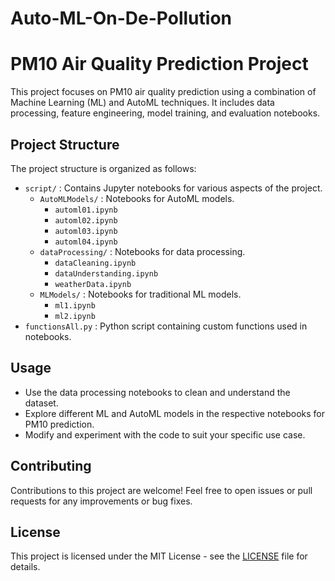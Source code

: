 # Auto-ML-On-De-Pollution
# PM10 Air Quality Prediction Project

This project focuses on PM10 air quality prediction using a combination of Machine Learning (ML) and AutoML techniques. It includes data processing, feature engineering, model training, and evaluation notebooks.

## Project Structure

The project structure is organized as follows:

- `script/` : Contains Jupyter notebooks for various aspects of the project.
  - `AutoMLModels/` : Notebooks for AutoML models.
    - `automl01.ipynb`
    - `automl02.ipynb`
    - `automl03.ipynb`
    - `automl04.ipynb`
  - `dataProcessing/` : Notebooks for data processing.
    - `dataCleaning.ipynb`
    - `dataUnderstanding.ipynb`
    - `weatherData.ipynb`
  - `MLModels/` : Notebooks for traditional ML models.
    - `ml1.ipynb`
    - `ml2.ipynb`
- `functionsAll.py` : Python script containing custom functions used in notebooks.


## Usage

- Use the data processing notebooks to clean and understand the dataset.
- Explore different ML and AutoML models in the respective notebooks for PM10 prediction.
- Modify and experiment with the code to suit your specific use case.

## Contributing

Contributions to this project are welcome! Feel free to open issues or pull requests for any improvements or bug fixes.

## License

This project is licensed under the MIT License - see the [LICENSE](LICENSE) file for details.